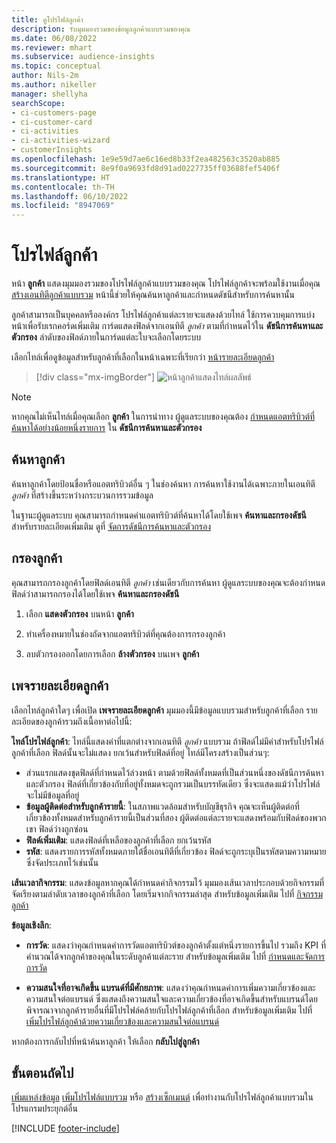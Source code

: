 ```yaml
---
title: ดูโปรไฟล์ลูกค้า
description: รับมุมมองรวมของข้อมูลลูกค้าแบบรวมของคุณ
ms.date: 06/08/2022
ms.reviewer: mhart
ms.subservice: audience-insights
ms.topic: conceptual
author: Nils-2m
ms.author: nikeller
manager: shellyha
searchScope:
- ci-customers-page
- ci-customer-card
- ci-activities
- ci-activities-wizard
- customerInsights
ms.openlocfilehash: 1e9e59d7ae6c16ed8b33f2ea482563c3520ab885
ms.sourcegitcommit: 8e9f0a9693fd8d91ad0227735ff03688fef5406f
ms.translationtype: HT
ms.contentlocale: th-TH
ms.lasthandoff: 06/10/2022
ms.locfileid: "8947069"
---
```

# <a name="customer-profiles"></a>โปรไฟล์ลูกค้า

หน้า **ลูกค้า** แสดงมุมมองรวมของโปรไฟล์ลูกค้าแบบรวมของคุณ โปรไฟล์ลูกค้าจะพร้อมใช้งานเมื่อคุณ [สร้างเอนทิตีลูกค้าแบบรวม](data-unification.md) หน้านี้ช่วยให้คุณค้นหาลูกค้าและกำหนดดัชนีสำหรับการค้นหานั้น

ลูกค้าสามารถเป็นบุคคลหรือองค์กร โปรไฟล์ลูกค้าแต่ละรายจะแสดงด้วยไทล์ ใช้การควบคุมการแบ่งหน้าเพื่อรับเรกคอร์ดเพิ่มเติม การ์ดแสดงฟิลด์จากเอนทิตี *ลูกค้า* ตามที่กำหนดไว้ใน **ดัชนีการค้นหาและตัวกรอง** ลำดับของฟิลด์ภายในการ์ดแต่ละใบจะเลือกโดยระบบ

เลือกไทล์เพื่อดูข้อมูลสำหรับลูกค้าที่เลือกในหน้าเฉพาะที่เรียกว่า [หน้ารายละเอียดลูกค้า](customer-profiles.md#customer-details-page)

> [!div class="mx-imgBorder"]
> ![หน้าลูกค้าแสดงไทล์ผลลัพธ์](media/customers-page-result-tiles-B2C.png "หน้าลูกค้าแสดงไทล์ผลลัพธ์")

> [!NOTE]
> หากคุณไม่เห็นไทล์เมื่อคุณเลือก **ลูกค้า** ในการนำทาง ผู้ดูแลระบบของคุณต้อง [กำหนดแอตทริบิวต์ที่ค้นหาได้อย่างน้อยหนึ่งรายการ](search-filter-index.md) ใน **ดัชนีการค้นหาและตัวกรอง**

## <a name="search-for-customers"></a>ค้นหาลูกค้า

ค้นหาลูกค้าโดยป้อนชื่อหรือแอตทริบิวต์อื่น ๆ ในช่องค้นหา การค้นหาใช้งานได้เฉพาะภายในเอนทิตี *ลูกค้า* ที่สร้างขึ้นระหว่างกระบวนการรวมข้อมูล

ในฐานะผู้ดูแลระบบ คุณสามารถกำหนดค่าแอตทริบิวต์ที่ค้นหาได้โดยใช้เพจ **ค้นหาและกรองดัชนี** สำหรับรายละเอียดเพิ่มเติม ดูที่ [จัดการดัชนีการค้นหาและตัวกรอง](search-filter-index.md)

## <a name="filter-customers"></a>กรองลูกค้า

คุณสามารถกรองลูกค้าโดยฟิลด์เอนทิตี *ลูกค้า* เช่นเดียวกับการค้นหา ผู้ดูแลระบบของคุณจะต้องกำหนดฟิลด์ว่าสามารถกรองได้โดยใช้เพจ **ค้นหาและกรองดัชนี**

1. เลือก **แสดงตัวกรอง** บนหน้า **ลูกค้า**

1. ทำเครื่องหมายในช่องถัดจากแอตทริบิวต์ที่คุณต้องการกรองลูกค้า

1. ลบตัวกรองออกโดยการเลือก **ล้างตัวกรอง** บนเพจ **ลูกค้า**

## <a name="customer-details-page"></a>เพจรายละเอียดลูกค้า

เลือกไทล์ลูกค้าใดๆ เพื่อเปิด **เพจรายละเอียดลูกค้า** มุมมองนี้มีข้อมูลแบบรวมสำหรับลูกค้าที่เลือก รายละเอียดของลูกค้ารวมถึงเนื้อหาต่อไปนี้:

**ไทล์โปรไฟล์ลูกค้า**: ไทล์นี้แสดงค่าที่แตกต่างจากเอนทิตี *ลูกค้า* แบบรวม ถ้าฟิลด์ไม่มีค่าสำหรับโปรไฟล์ลูกค้าที่เลือก ฟิลด์นั้นจะไม่แสดง ยกเว้นสำหรับฟิลด์ที่อยู่ ไทล์มีโครงสร้างเป็นส่วนๆ:

- ส่วนแรกแสดงชุดฟิลด์ที่กำหนดไว้ล่วงหน้า ตามด้วยฟิลด์ทั้งหมดที่เป็นส่วนหนึ่งของดัชนีการค้นหาและตัวกรอง ฟิลด์ที่เกี่ยวข้องกับที่อยู่ทั้งหมดจะถูกรวมเป็นบรรทัดเดียว ซึ่งจะแสดงแม้ว่าโปรไฟล์จะไม่มีข้อมูลที่อยู่
- **ข้อมูลผู้ติดต่อสำหรับลูกค้ารายนี้**: ในสภาพแวดล้อมสำหรับบัญชีธุรกิจ คุณจะเห็นผู้ติดต่อที่เกี่ยวข้องทั้งหมดสำหรับลูกค้ารายนี้เป็นส่วนที่สอง ผู้ติดต่อแต่ละรายจะแสดงพร้อมกับฟิลด์ของพวกเขา ฟิลด์ว่างถูกซ่อน
- **ฟิลด์เพิ่มเติม**: แสดงฟิลด์ที่เหลือของลูกค้าที่เลือก ยกเว้นรหัส
- **รหัส**: แสดงรายการรหัสทั้งหมดภายใต้ชื่อเอนทิตีที่เกี่ยวข้อง ฟิลด์จะถูกระบุเป็นรหัสตามความหมาย ซึ่งจัดประเภทไว้เช่นนั้น

**เส้นเวลากิจกรรม**: แสดงข้อมูลหากคุณได้กำหนดค่ากิจกรรมไว้ มุมมองเส้นเวลาประกอบด้วยกิจกรรมที่จัดเรียงตามลำดับเวลาของลูกค้าที่เลือก โดยเริ่มจากกิจกรรมล่าสุด สำหรับข้อมูลเพิ่มเติม ไปที่ [กิจกรรมลูกค้า](activities.md)

**ข้อมูลเชิงลึก**:

- **การวัด**: แสดงว่าคุณกำหนดค่าการวัดแอตทริบิวต์ของลูกค้าตั้งแต่หนึ่งรายการขึ้นไป รวมถึง KPI ที่คำนวณได้จากลูกค้าของคุณในระดับลูกค้าแต่ละราย สำหรับข้อมูลเพิ่มเติม ไปที่ [กำหนดและจัดการการวัด](measures.md)

- **ความสนใจที่อาจเกิดขึ้น แบรนด์ที่มีศักยภาพ**: แสดงว่าคุณกำหนดค่าการเพิ่มความเกี่ยวข้องและความสนใจต่อแบรนด์ ซึ่งแสดงถึงความสนใจและความเกี่ยวข้องที่อาจเกิดขึ้นสำหรับแบรนด์โดยพิจารณาจากลูกค้ารายอื่นที่มีโปรไฟล์คล้ายกับโปรไฟล์ลูกค้าที่เลือก สำหรับข้อมูลเพิ่มเติม ไปที่ [เพิ่มโปรไฟล์ลูกค้าด้วยความเกี่ยวข้องและความสนใจต่อแบรนด์](enrichment-microsoft.md)

หากต้องการกลับไปที่หน้าค้นหาลูกค้า ให้เลือก **กลับไปสู่ลูกค้า**

## <a name="next-steps"></a>ขั้นตอนถัดไป

[เพิ่มแหล่งข้อมูล](data-sources.md) [เพิ่มโปรไฟล์แบบรวม](enrichment-hub.md) หรือ [สร้างเซ็กเมนต์](segments.md) เพื่อทำงานกับโปรไฟล์ลูกค้าแบบรวมในโปรแกรมประยุกต์อื่น

[!INCLUDE [footer-include](includes/footer-banner.md)]
